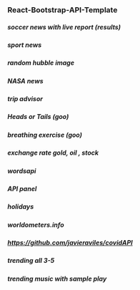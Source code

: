 ### React-Bootstrap-API-Template


##### soccer news with live report (results)
##### sport news
##### random hubble image
##### NASA news
##### trip advisor
##### Heads or Tails (goo)
##### breathing exercise (goo)

##### exchange rate gold, oil , stock
##### wordsapi
##### API panel
##### holidays
##### worldometers.info
##### https://github.com/javieraviles/covidAPI
##### trending all 3-5
##### trending music with sample play











